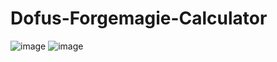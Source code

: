 # Dofus-Forgemagie-Calculator
![image](https://user-images.githubusercontent.com/59447804/199197440-7cb20d83-25e4-4d24-a22a-41677056a54b.png)
![image](https://user-images.githubusercontent.com/59447804/199197711-89029dce-d465-4ff1-bb61-bb5af9c197de.png)
